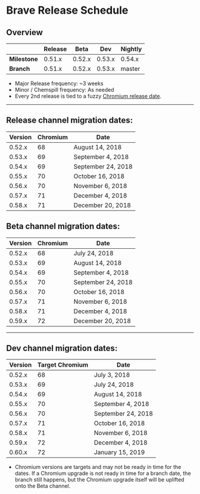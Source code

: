 # Brave Release Schedule


## Overview 

|          | Release |  Beta  | Dev | Nightly|
| ---------| ------- | ------ | --------- | ------ |
| **Milestone** | 0.51.x| 0.52.x | 0.53.x | 0.54.x |
| **Branch** | 0.51.x | 0.52.x | 0.53.x | master |


- Major Release frequency: ~3 weeks
- Minor / Chemspill frequency: As needed 
- Every 2nd release is tied to a fuzzy [Chromium release date](https://www.chromium.org/developers/calendar).

---

## Release channel migration dates:

| Version | Chromium | Date               |
| ------- | ---------|--------------------|
| 0.52.x  |    68    | August 14, 2018    |
| 0.53.x  |    69    | September 4, 2018  |
| 0.54.x  |    69    | September 24, 2018 |
| 0.55.x  |    70    | October 16, 2018   |
| 0.56.x  |    70    | November 6, 2018   |
| 0.57.x  |    71    | December 4, 2018   |
| 0.58.x  |    71    | December 20, 2018  |


## Beta channel migration dates:

| Version | Chromium | Date               |
| ------- | ---------|--------------------|
| 0.52.x  |    68    | July 24, 2018      |
| 0.53.x  |    69    | August 14, 2018    |
| 0.54.x  |    69    | September 4, 2018  |
| 0.55.x  |    70    | September 24, 2018 |
| 0.56.x  |    70    | October 16, 2018   |
| 0.57.x  |    71    | November 6, 2018   |
| 0.58.x  |    71    | December 4, 2018   |
| 0.59.x  |    72    | December 20, 2018  |
 
---

## Dev channel migration dates:

| Version | Target Chromium | Date               |
| ------- | ----------------|--------------------|
| 0.52.x  |    68           | July 3, 2018       |
| 0.53.x  |    69           | July 24, 2018      |
| 0.54.x  |    69           | August 14, 2018    |
| 0.55.x  |    70           | September 4, 2018  |
| 0.56.x  |    70           | September 24, 2018 |
| 0.57.x  |    71           | October 16, 2018   |
| 0.58.x  |    71           | November 6, 2018   |
| 0.59.x  |    72           | December 4, 2018   |
| 0.60.x  |    72           | January 15, 2019   |
 
- Chromium versions are targets and may not be ready in time for the dates.  If a Chromium upgrade is not ready in time for a branch date, the branch still happens,  but the Chromium upgrade itself will be uplifted onto the Beta channel.